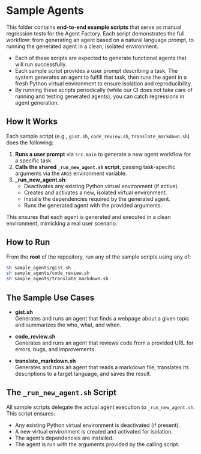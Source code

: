 # Sample Agents

This folder contains **end-to-end example scripts** that serve as manual regression tests for the Agent Factory. Each script demonstrates the full workflow: from generating an agent based on a natural language prompt, to running the generated agent in a clean, isolated environment.

- Each of these scripts are expected to generate functional agents that will run successfully.
- Each sample script provides a user prompt describing a task. The system generates an agent to fulfill that task, then runs the agent in a fresh Python virtual environment to ensure isolation and reproducibility.
- By running these scripts periodically (while our CI does not take care of running and testing generated agents), you can catch regressions in agent generation.

## How It Works

Each sample script (e.g., `gist.sh`, `code_review.sh`, `translate_markdown.sh`) does the following:

1. **Runs a user prompt** via `src.main` to generate a new agent workflow for a specific task.
2. **Calls the shared `_run_new_agent.sh` script**, passing task-specific arguments via the `ARGS` environment variable.
3. **_run_new_agent.sh**:
    - Deactivates any existing Python virtual environment (if active).
    - Creates and activates a new, isolated virtual environment.
    - Installs the dependencies required by the generated agent.
    - Runs the generated agent with the provided arguments.

This ensures that each agent is generated and executed in a clean environment, mimicking a real user scenario.

## How to Run

From the **root** of the repository, run any of the sample scripts using any of:

```sh
sh sample_agents/gist.sh
sh sample_agents/code_review.sh
sh sample_agents/translate_markdown.sh
```

## The Sample Use Cases

- **gist.sh**  
  Generates and runs an agent that finds a webpage about a given topic and summarizes the who, what, and when.

- **code_review.sh**  
  Generates and runs an agent that reviews code from a provided URL for errors, bugs, and improvements.

- **translate_markdown.sh**  
  Generates and runs an agent that reads a markdown file, translates its descriptions to a target language, and saves the result.

## The `_run_new_agent.sh` Script

All sample scripts delegate the actual agent execution to `_run_new_agent.sh`. This script ensures:
- Any existing Python virtual environment is deactivated (if present).
- A new virtual environment is created and activated for isolation.
- The agent’s dependencies are installed.
- The agent is run with the arguments provided by the calling script.

